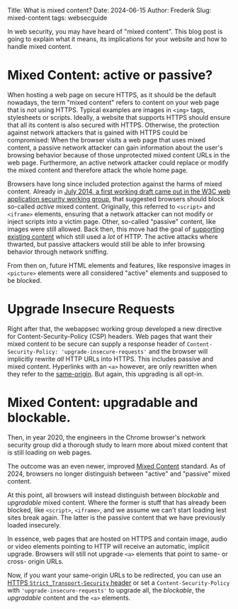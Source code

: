 Title: What is mixed content?
Date: 2024-06-15
Author: Frederik
Slug: mixed-content
tags: websecguide

In web security, you may have heard of "mixed content". This blog post
is going to explain what it means, its implications for your website and
how to handle mixed content.

# Mixed Content: active or passive?

When hosting a web page on secure HTTPS, as it should be the default nowadays,
the term "mixed content" refers to content on your web page that is *not* using
HTTPS. Typical examples are images in `<img>` tags, stylesheets or scripts.
Ideally, a website that supports HTTPS should ensure that all its content is
also secured with HTTPS. Otherwise, the protection against network attackers
that is gained with HTTPS could be compromised: When the browser visits a web
page that uses mixed content, a passive network attacker can gain information
about the user's browsing behavior because of those unprotected mixed content
URLs in the web page. Furthermore, an active network attacker could replace or
modify the mixed content and therefore attack the whole home page.

Browsers have long since included protection against the harms of mixed
content. Already in [July 2014, a first working draft came out in the W3C
web application security working
group](https://www.w3.org/TR/2014/WD-mixed-content-20140722/),
that suggested browsers should block so-called *active* mixed content.
Originally, this referred to `<script>` and `<iframe>` elements, ensuring
that a network attacker can not modify or inject scripts into a victim page.
Other, so-called "passive" content, like images were still allowed. Back then,
this move had the goal of
[supporting existing content](https://www.w3.org/TR/html-design-principles/#support-existing-content)
which still used a *lot* of HTTP. The active attacks where thwarted, but
passive attackers would still be able to infer browsing behavior through
network sniffing.

From then on, future HTML elements and features, like responsive images in
`<picture>` elements were all considered "active" elements and supposed
to be blocked.

# Upgrade Insecure Requests

Right after that, the webappsec working group developed a new directive for
Content-Security-Policy (CSP) headers. Web pages that want their mixed
content to be secure can supply a response header of
`Content-Security-Policy: 'upgrade-insecure-requests'` and the browser will
implicitly rewrite *all* HTTP URLs into HTTPS. This includes passive and
mixed content. Hyperlinks with an `<a>` however, are only rewritten when they
refer to the
[same-origin](https://frederikbraun.de/origins-sites-and-other-terminologies.html).
But again, this upgrading is all opt-in.

# Mixed Content: upgradable and blockable.

Then, in year 2020, the engineers in the Chrome browser's network security
group did a  thorough study to learn more about mixed content that is
still loading on web pages.

The outcome was an even newer, improved [Mixed
Content](https://www.w3.org/TR/mixed-content/) standard. As of 2024,
browsers no longer distinguish between "active" and "passive" mixed content.

At this point, all browsers will instead distinguish between *blockable* and
*upgradable* mixed content. Where the former is stuff that has already been
blocked, like `<script>`, `<iframe>`, and we assume we can't start loading
lest sites break again. The latter is the passive content that we have
previously loaded insecurely.

In essence, web pages that are hosted on HTTPS and contain image, audio or
video elements pointing to HTTP will receive an automatic, implicit upgrade.
Browsers will still not upgrade `<a>` elements that point to same- or cross-
origin URLs.

Now, if you want your same-origin URLs to be redirected, you can use
an [HTTPS `Strict_Transport-Security`
header](https://developer.mozilla.org/en-US/docs/Web/HTTP/Headers/Strict-Transport-Security)
or set a `Content-Security-Policy` with `'upgrade-insecure-requests'` to
upgrade all, the *blockable*, the *upgradable* content and the `<a>` elements.